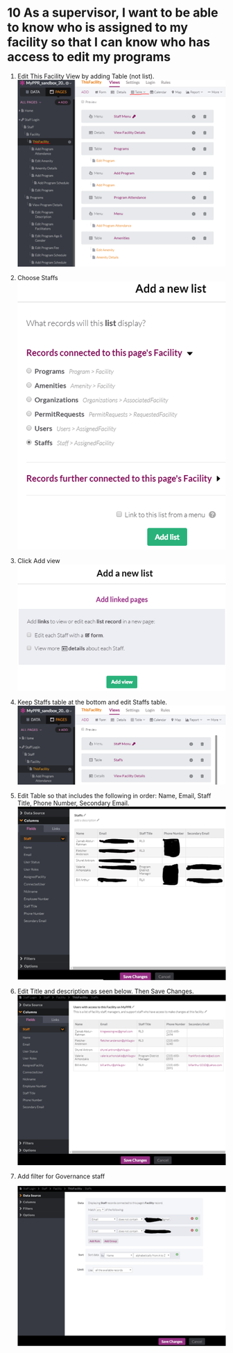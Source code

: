 # 10 As a supervisor, I want to be able to know who is assigned to my facility so that I can know who has access to edit my programs

1. Edit This Facility View by adding Table (not list).
   ![](images/10/01.PNG)

2. Choose Staffs
   ![](images/10/02.PNG)

3. Click Add view
   ![](images/10/03.PNG)

4. Keep Staffs table at the bottom and edit Staffs table.
   ![](images/10/04.PNG)

5. Edit Table so that includes the following in order: Name, Email, Staff Title, Phone Number, Secondary Email. 
   ![](images/10/05.PNG)

6. Edit Title and description as seen below. Then Save Changes.
   ![](images/10/06.PNG)

7. Add filter for Governance staff

   ![](images/10/07.PNG)
